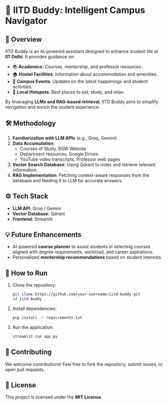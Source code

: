 # 📌 IITD Buddy: Intelligent Campus Navigator

## 🚀 Overview
IITD Buddy is an AI-powered assistant designed to enhance student life at **IIT Delhi**. It provides guidance on:
- 📚 **Academics**: Courses, mentorship, and professor resources.
- 🏠 **Hostel Facilities**: Information about accommodation and amenities.
- 🎉 **Campus Events**: Updates on the latest happenings and student activities.
- 📍 **Local Hotspots**: Best places to eat, study, and relax.

By leveraging **LLMs and RAG-based retrieval**, IITD Buddy aims to simplify navigation and enrich the student experience.

## 🛠 Methodology
1. **Familiarization with LLM APIs** (e.g., Groq, Gemini)
2. **Data Accumulation**: 
   - Courses of Study, BSW Website
   - Department resources, Google Drives
   - YouTube video transcripts, Professor web pages
3. **Vector Search Database**: Using Qdrant to index and retrieve relevant information.
4. **RAG Implementation**: Fetching context-aware responses from the database and feeding it to LLM for accurate answers.

## ⚙️ Tech Stack
- **LLM API**: Groq / Gemini
- **Vector Database**: Qdrant
- **Frontend**: Streamlit

## 💡 Future Enhancements
- AI-powered **course planner** to assist students in selecting courses aligned with degree requirements, workload, and career aspirations.
- Personalized **mentorship recommendations** based on student interests.

## 🎯 How to Run
1. Clone the repository:
   ```bash
   git clone https://github.com/your-username/iitd-buddy.git
   cd iitd-buddy
   ```
2. Install dependencies:
   ```bash
   pip install -r requirements.txt
   ```
3. Run the application:
   ```bash
   streamlit run app.py
   ```


## 🤝 Contributing
We welcome contributions! Feel free to fork the repository, submit issues, or open pull requests. 

## 📜 License
This project is licensed under the **MIT License**.
